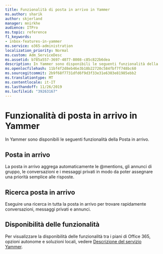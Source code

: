 ```yaml
---
title: Funzionalità di posta in arrivo in Yammer
ms.author: sharik
author: skjerland
manager: mnirkhe
audience: ITPro
ms.topic: reference
f1_keywords:
- inbox-features-in-yammer
ms.service: o365-administration
localization_priority: Normal
ms.custom: Adm_ServiceDesc
ms.assetid: b785a557-3697-4077-8008-c85c822b6dea
description: In Yammer sono disponibili le seguenti funzionalità della Posta in arrivo.
ms.openlocfilehash: 11bf4f2d8eb46e3b18b22720c584fbf7f748bc60
ms.sourcegitcommit: 2b9f68f7731dfd6f9d3f33e31e6303e81985ebb2
ms.translationtype: MT
ms.contentlocale: it-IT
ms.lasthandoff: 11/26/2019
ms.locfileid: "39263167"
---
```

# <a name="inbox-features-in-yammer"></a>Funzionalità di posta in arrivo in Yammer

In Yammer sono disponibili le seguenti funzionalità della Posta in arrivo.
  
## <a name="inbox"></a>Posta in arrivo

La posta in arrivo aggrega automaticamente le @mentions, gli annunci di gruppo, le conversazioni e i messaggi privati in modo da poter assegnare una priorità semplice alle risposte.
  
## <a name="inbox-search"></a>Ricerca posta in arrivo

Eseguire una ricerca in tutta la posta in arrivo per trovare rapidamente conversazioni, messaggi privati e annunci.
  
## <a name="feature-availability"></a>Disponibilità delle funzionalità

Per visualizzare la disponibilità delle funzionalità tra i piani di Office 365, opzioni autonome e soluzioni locali, vedere [Descrizione del servizio Yammer](yammer-service-description.md).
  

